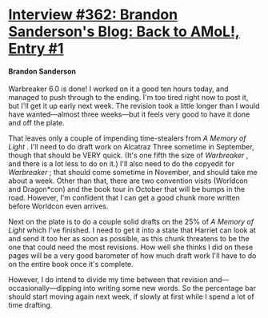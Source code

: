 # [Interview #362: Brandon Sanderson's Blog: Back to AMoL!, Entry #1](https://www.theoryland.com/intvmain.php?i=362#1)

#### Brandon Sanderson

Warbreaker 6.0 is done! I worked on it a good ten hours today, and managed to push through to the ending. I'm too tired right now to post it, but I'll get it up early next week. The revision took a little longer than I would have wanted—almost three weeks—but it feels very good to have it done and off the plate.

That leaves only a couple of impending time-stealers from
*A Memory of Light*
. I'll need to do draft work on Alcatraz Three sometime in September, though that should be VERY quick. (It's one fifth the size of
*Warbreaker*
, and there is a lot less to do on it.) I'll also need to do the copyedit for
*Warbreaker*
; that should come sometime in November, and should take me about a week. Other than that, there are two convention visits (Worldcon and Dragon\*con) and the book tour in October that will be bumps in the road. However, I'm confident that I can get a good chunk more written before Worldcon even arrives.

Next on the plate is to do a couple solid drafts on the 25% of
*A Memory of Light*
which I've finished. I need to get it into a state that Harriet can look at and send it too her as soon as possible, as this chunk threatens to be the one that could need the most revisions. How well she thinks I did on these pages will be a very good barometer of how much draft work I'll have to do on the entire book once it's complete.

However, I do intend to divide my time between that revision and—occasionally—dipping into writing some new words. So the percentage bar should start moving again next week, if slowly at first while I spend a lot of time drafting.

